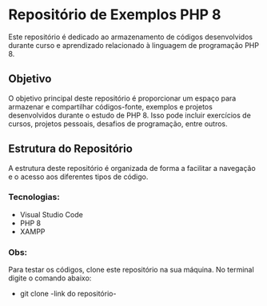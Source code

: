 # Repositório de Exemplos PHP 8
Este repositório é dedicado ao armazenamento de códigos desenvolvidos 
durante curso e aprendizado relacionado à linguagem de programação PHP 8.

## Objetivo

O objetivo principal deste repositório é proporcionar um espaço para armazenar 
e compartilhar códigos-fonte, exemplos e projetos desenvolvidos durante o estudo 
de PHP 8. Isso pode incluir exercícios de cursos, projetos pessoais, 
desafios de programação, entre outros.

## Estrutura do Repositório

A estrutura deste repositório é organizada de forma a facilitar a navegação 
e o acesso aos diferentes tipos de código.


### Tecnologias:
* Visual Studio Code
* PHP 8
* XAMPP

### Obs:
Para testar os códigos, clone este repositório na sua
máquina. No terminal digite o comando abaixo:
* git clone   -link do repositório-